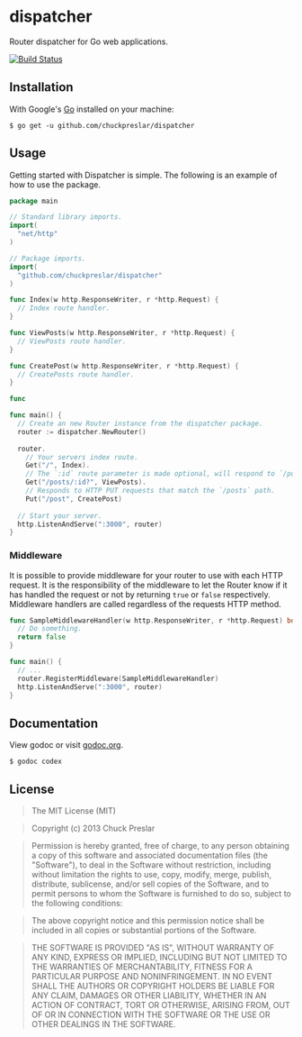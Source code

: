 # dispatcher

Router dispatcher for Go web applications.

[![Build Status](https://drone.io/github.com/chuckpreslar/dispatcher/status.png)](https://drone.io/github.com/chuckpreslar/dispatcher/latest)

## Installation

With Google's [Go](http://www.golang.org) installed on your machine:

    $ go get -u github.com/chuckpreslar/dispatcher

## Usage

Getting started with Dispatcher is simple.  The following is an example of how to use the package.

```go
package main

// Standard library imports.
import(
  "net/http"
)

// Package imports.
import(
  "github.com/chuckpreslar/dispatcher"
)

func Index(w http.ResponseWriter, r *http.Request) {
  // Index route handler.
}

func ViewPosts(w http.ResponseWriter, r *http.Request) {
  // ViewPosts route handler.  
}

func CreatePost(w http.ResponseWriter, r *http.Request) {
  // CreatePosts route handler.  
}

func

func main() {
  // Create an new Router instance from the dispatcher package.
  router := dispatcher.NewRouter()
  
  router.
    // Your servers index route.
    Get("/", Index).
    // The `:id` route parameter is made optional, will respond to `/posts` and `/posts/1`.
    Get("/posts/:id?", ViewPosts). 
    // Responds to HTTP PUT requests that match the `/posts` path.
    Put("/post", CreatePost)
  
  // Start your server.
  http.ListenAndServe(":3000", router)
}

```

### Middleware

It is possible to provide middleware for your router to use with each HTTP request.  It is the responsibility of the middleware to let the Router know if it has handled the request or not by returning `true` or `false` respectively.  Middleware handlers are called regardless of the requests HTTP method.

``` go
func SampleMiddlewareHandler(w http.ResponseWriter, r *http.Request) bool {
  // Do something.
  return false
}

func main() {
  // ...
  router.RegisterMiddleware(SampleMiddlewareHandler)
  http.ListenAndServe(":3000", router)
}
```


## Documentation

View godoc or visit [godoc.org](http://godoc.org/github.com/chuckpreslar/codex).

    $ godoc codex

## License

> The MIT License (MIT)

> Copyright (c) 2013 Chuck Preslar

> Permission is hereby granted, free of charge, to any person obtaining a copy
> of this software and associated documentation files (the "Software"), to deal
> in the Software without restriction, including without limitation the rights
> to use, copy, modify, merge, publish, distribute, sublicense, and/or sell
> copies of the Software, and to permit persons to whom the Software is
> furnished to do so, subject to the following conditions:

> The above copyright notice and this permission notice shall be included in
> all copies or substantial portions of the Software.

> THE SOFTWARE IS PROVIDED "AS IS", WITHOUT WARRANTY OF ANY KIND, EXPRESS OR
> IMPLIED, INCLUDING BUT NOT LIMITED TO THE WARRANTIES OF MERCHANTABILITY,
> FITNESS FOR A PARTICULAR PURPOSE AND NONINFRINGEMENT. IN NO EVENT SHALL THE
> AUTHORS OR COPYRIGHT HOLDERS BE LIABLE FOR ANY CLAIM, DAMAGES OR OTHER
> LIABILITY, WHETHER IN AN ACTION OF CONTRACT, TORT OR OTHERWISE, ARISING FROM,
> OUT OF OR IN CONNECTION WITH THE SOFTWARE OR THE USE OR OTHER DEALINGS IN
> THE SOFTWARE.
